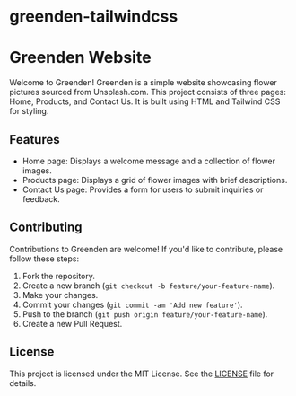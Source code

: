 # greenden-tailwindcss
# Greenden Website

Welcome to Greenden! Greenden is a simple website showcasing flower pictures sourced from Unsplash.com. This project consists of three pages: Home, Products, and Contact Us. It is built using HTML and Tailwind CSS for styling.

## Features

- Home page: Displays a welcome message and a collection of flower images.
- Products page: Displays a grid of flower images with brief descriptions.
- Contact Us page: Provides a form for users to submit inquiries or feedback.

## Contributing

Contributions to Greenden are welcome! If you'd like to contribute, please follow these steps:

1. Fork the repository.
2. Create a new branch (`git checkout -b feature/your-feature-name`).
3. Make your changes.
4. Commit your changes (`git commit -am 'Add new feature'`).
5. Push to the branch (`git push origin feature/your-feature-name`).
6. Create a new Pull Request.

## License

This project is licensed under the MIT License. See the [LICENSE](LICENSE) file for details.
